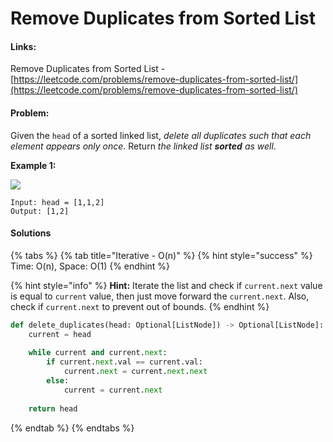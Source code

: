 # Remove Duplicates from Sorted List

#### Links:

Remove Duplicates from Sorted List -[ ](https://leetcode.com/problems/maximum-subarray/)[https://leetcode.com/problems/remove-duplicates-from-sorted-list/](https://leetcode.com/problems/remove-duplicates-from-sorted-list/)

#### Problem:

Given the `head` of a sorted linked list, _delete all duplicates such that each element appears only once_. Return _the linked list **sorted** as well_.

**Example 1:**

![](https://assets.leetcode.com/uploads/2021/01/04/list1.jpg)

```
Input: head = [1,1,2]
Output: [1,2]
```

#### Solutions

{% tabs %}
{% tab title="Iterative - O(n)" %}
{% hint style="success" %}
Time: O(n), Space: O(1)
{% endhint %}

{% hint style="info" %}
**Hint:** Iterate the list and check if `current.next` value is equal to `current` value, then just move forward the `current.next`. Also, check if `current.next` to prevent out of bounds.
{% endhint %}

```python
def delete_duplicates(head: Optional[ListNode]) -> Optional[ListNode]:
    current = head
    
    while current and current.next:
        if current.next.val == current.val:
            current.next = current.next.next
        else:
            current = current.next
            
    return head
```
{% endtab %}
{% endtabs %}
